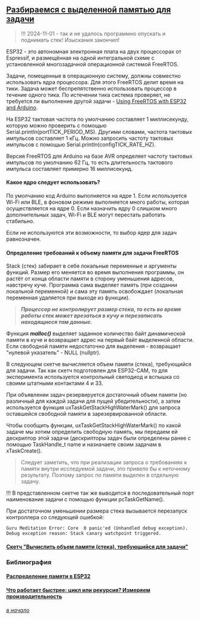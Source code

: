 ## [Разбираемся с выделенной памятью для задачи](#)

> !!! 2024-11-01 - так и не удалось программно опускать и поднимать стек! Изыскания закончил!

ESP32 - это автономная электронная плата на двух процессорах от Espressif,  и размещённая на одной интегральной схеме с установленной многозадачной операционной системой FreeRTOS. 

Задачи, помещенные в операционную систему, должны совместно использовать ядра процессора. Для этого FreeRTOS делит время на тики. Задача может беспрепятственно использовать процессор в течение одного тика. По истечении тика система проверяет, не требуется ли выполнение другой задачи - [Using FreeRTOS with ESP32 and Arduino](https://wolles-elektronikkiste.de/en/using-freertos-with-esp32-and-arduino).

На ESP32 тактовая частота по умолчанию составляет 1 миллисекунду, которую можно проверить с помощью Serial.println(portTICK_PERIOD_MS). Другими словами, частота тактовых импульсов составляет 1 кГц. Можно запросить частоту тактовых импульсов с помощью Serial.println(configTICK_RATE_HZ).

Версия FreeRTOS для Arduino на базе AVR определяет частоту тактовых импульсов по умолчанию 62 Гц, то есть длительность тактового импульса составляет примерно 16 миллисекунд.

#### Какое ядро следует использовать?

По умолчанию код Arduino выполняется на ядре 1. Если используется Wi-Fi или BLE, в фоновом режиме выполняется много работы, которая осуществляется на ядре 0. Если назначить ядру 0 слишком много дополнительных задач, Wi-Fi и BLE могут перестать работать стабильно. 

Если не используются эти возможности, то выбор ядер для задач равнозначен.

#### Определение требований к объему памяти для задачи FreeRTOS

Stack (стек) забирает в себя локальные переменные и аргументы функций. Размер его меняется во время выполнения программы, он растёт от конца области памяти в сторону уменьшения адресов, навстречу куче. Программа сама выделяет память (при создании локальной переменной) и сама эту память освобождает (локальная переменная удаляется при выходе из функции). 

> ***Процессор не контролирует размер стека, то есть во время работы стек может врезаться в кучу и перезаписать находящиеся там данные.***

Функция  ***malloc()***  выделяет заданное количество байт динамической памяти в куче и возвращает адрес на первый байт выделенной области. Если свободной памяти недостаточно для выделения - возвращает "нулевой указатель" - NULL (nullptr).

В следующем скетче вычисляется объем памяти (стека), требующийся для задачи. Так как скетч подготовлен для ESP32-CAM, то для эксперимента используется контрольный светодиод и вспышка со своими штатными контактами 4 и 33.

При объявлении задач резервируется достаточный объем памяти (но различный для каждой задачи для пущей убедительности), а затем используется функция uxTaskGetStackHighWaterMark() для запроса оставшейся свободной памяти в зарезервированной области. 

Чтобы сообщить функции, uxTaskGetStackHighWaterMark() по какой задаче мы хотим определить свободную память, мы передаем ей дескриптор этой задачи (дескрипторы задач были определены ранее с помощью TaskHandle_t name и назначаете своим задачам в xTaskCreate().

> Следует заметить, что при реализации запроса  о требованиях к памяти внутри исследуемой задачи, это привело бы к неточному результату. Поэтому запрос по памяти выделен в отдельную задачу.

!!! В представленном скетче так же выводится в последовательный порт наименование задачи  с помощью функции pcTaskGetName().

При достаточном уменьшении размера стека вызывается перезапуск контроллера со следующей ошибкой:

```
Guru Meditation Error: Core  0 panic'ed (Unhandled debug exception). 
Debug exception reason: Stack canary watchpoint triggered. 
```

#### [ Скетч "Вычислить объем памяти (стека), требующийся для задачи"](high-watermark/high-watermark.ino)

### Библиография

#### [Распределение памяти в ESP32](https://kotyara12.ru/iot/esp32_memory/)

#### [Что работает быстрее: цикл или рекурсия? Измеряем производительность](https://dzen.ru/a/X9_vhyfOmCRaihka)

###### [в начало](#)
